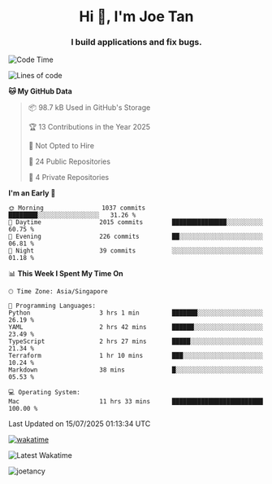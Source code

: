 <h1 align="center">Hi 👋, I'm Joe Tan</h1>
<h3 align="center">I build applications and fix bugs.</h3>

<!--START_SECTION:waka-->
![Code Time](http://img.shields.io/badge/Code%20Time-1%2C563%20hrs%2050%20mins-blue)

![Lines of code](https://img.shields.io/badge/From%20Hello%20World%20I%27ve%20Written-46.5%20million%20lines%20of%20code-blue)

**🐱 My GitHub Data** 

> 📦 98.7 kB Used in GitHub's Storage 
 > 
> 🏆 13 Contributions in the Year 2025
 > 
> 🚫 Not Opted to Hire
 > 
> 📜 24 Public Repositories 
 > 
> 🔑 4 Private Repositories 
 > 
**I'm an Early 🐤** 

```text
🌞 Morning                1037 commits        ████████░░░░░░░░░░░░░░░░░   31.26 % 
🌆 Daytime                2015 commits        ███████████████░░░░░░░░░░   60.75 % 
🌃 Evening                226 commits         ██░░░░░░░░░░░░░░░░░░░░░░░   06.81 % 
🌙 Night                  39 commits          ░░░░░░░░░░░░░░░░░░░░░░░░░   01.18 % 
```


📊 **This Week I Spent My Time On** 

```text
🕑︎ Time Zone: Asia/Singapore

💬 Programming Languages: 
Python                   3 hrs 1 min         ███████░░░░░░░░░░░░░░░░░░   26.19 % 
YAML                     2 hrs 42 mins       ██████░░░░░░░░░░░░░░░░░░░   23.49 % 
TypeScript               2 hrs 27 mins       █████░░░░░░░░░░░░░░░░░░░░   21.34 % 
Terraform                1 hr 10 mins        ███░░░░░░░░░░░░░░░░░░░░░░   10.24 % 
Markdown                 38 mins             █░░░░░░░░░░░░░░░░░░░░░░░░   05.53 % 

💻 Operating System: 
Mac                      11 hrs 33 mins      █████████████████████████   100.00 % 
```


 Last Updated on 15/07/2025 01:13:34 UTC
<!--END_SECTION:waka-->
[![wakatime](https://wakatime.com/badge/user/e0e3a0f0-6d69-4241-946d-0baaf7b91278.svg)](https://wakatime.com/@e0e3a0f0-6d69-4241-946d-0baaf7b91278)

![Latest Wakatime](https://github.com/joetancy/joetancy/workflows/Latest%20Wakatime/badge.svg)

<p align="left"> <img src="https://komarev.com/ghpvc/?username=joetancy" alt="joetancy" /> </p>

